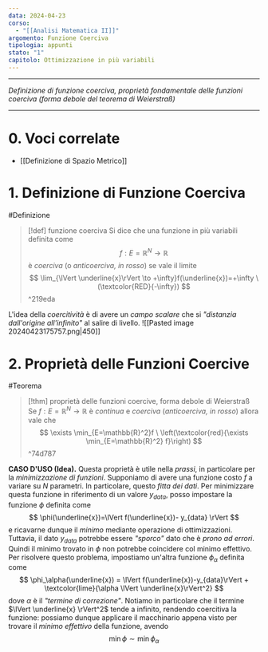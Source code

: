 ```yaml
---
data: 2024-04-23
corso:
  - "[[Analisi Matematica II]]"
argomento: Funzione Coerciva
tipologia: appunti
stato: "1"
capitolo: Ottimizzazione in più variabili
---
```

- - -
*Definizione di funzione coerciva, proprietà fondamentale delle funzioni coerciva (forma debole del teorema di Weierstraß)*
- - -
# 0. Voci correlate
- [[Definizione di Spazio Metrico]]
# 1. Definizione di Funzione Coerciva
#Definizione 
> [!def] funzione coerciva
> Si dice che una funzione in più variabili definita come
> $$
> f:E=\mathbb{R}^N\longrightarrow \mathbb{R}
> $$
> è *coerciva* (o *anticoerciva, in rosso*) se vale il limite
> $$
> \lim_{\lVert \underline{x}\rVert \to +\infty}f(\underline{x})=+\infty \ (\textcolor{RED}{-\infty})
> $$
^219eda

L'idea della *coercitività* è di avere un *campo scalare* che si *"distanzia dall'origine all'infinito"* al salire di livello.
![[Pasted image 20240423175757.png|450]]


# 2. Proprietà delle Funzioni Coercive
#Teorema 
> [!thm] proprietà delle funzioni coercive, forma debole di Weierstraß
> Se $f:E = \mathbb{R}^N \longrightarrow \mathbb{R}$ è *continua* e *coerciva* (*anticoerciva, in rosso*) allora vale che
> $$
> \exists \min_{E=\mathbb{R}^2}f \ \left(\textcolor{red}{\exists \min_{E=\mathbb{R}^2} f}\right)
> $$
^74d787

**CASO D'USO (Idea).** Questa proprietà è utile nella *prassi*, in particolare per la *minimizzazione di funzioni*. 
Supponiamo di avere una funzione costo $f$ a variare su $N$ parametri. In particolare, questo *fitta dei dati*. Per minimizzare questa funzione in riferimento di un valore $y_{data}$, posso impostare la funzione $\phi$ definita come
$$
\phi(\underline{x})=\lVert f(\underline{x})- y_{data} \rVert
$$
e ricavarne dunque il *minimo* mediante operazione di ottimizzazioni. Tuttavia, il dato $y_{data}$ potrebbe essere *"sporco"* dato che è *prono ad errori*. Quindi il minimo trovato in $\phi$ non potrebbe coincidere col minimo effettivo.
Per risolvere questo problema, impostiamo un'altra funzione $\phi_\alpha$ definita come
$$
\phi_\alpha(\underline{x}) = \lVert f(\underline{x})-y_{data}\rVert + \textcolor{lime}{\alpha \lVert \underline{x}\rVert^2}
$$
dove $\alpha$ è il *"termine di correzione"*. Notiamo in particolare che il termine $\lVert \underline{x} \rVert^2$ tende a infinito, rendendo coercitiva la funzione: possiamo dunque applicare il macchinario appena visto per trovare il *minimo effettivo* della funzione, avendo
$$
\min \phi \sim \min \phi_\alpha 
$$
